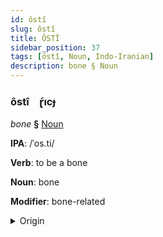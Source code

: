 ```yaml
---
id: ôstî
slug: ôstî
title: ÔSTÎ
sidebar_position: 37
tags: [ôstî, Noun, Indo-Iranian]
description: bone § Noun
---
```


### ôstî&emsp;<span kind="abugida">ɽ́ıcɟ</span>

*bone* **§** [Noun](../../tags/Noun)

**IPA**: /ˈos.ti/

**Verb**: to be a bone

**Noun**: bone

**Modifier**: bone-related

<details>
    <summary>Origin</summary>
    Bengali অস্থি osthi [ˈos.t̪ʰi]<br/>
    <em>Indo-Iranian Language Family</em>
</details>
